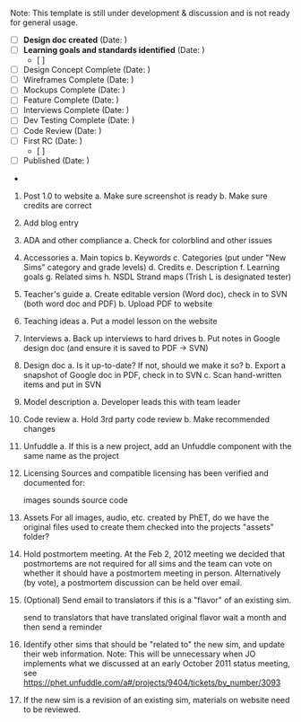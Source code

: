 Note: This template is still under development & discussion and is not ready for general usage.

- [ ] **Design doc created** (Date:       )
- [ ] **Learning goals and standards identified** (Date:       )
  - [ ] 
- [ ] Design Concept Complete (Date:       )
- [ ] Wireframes Complete (Date:       )
- [ ] Mockups Complete (Date:       )
- [ ] Feature Complete (Date:       )
- [ ] Interviews Complete (Date:       )
- [ ] Dev Testing Complete (Date:       )
- [ ] Code Review (Date:       )
- [ ] First RC (Date:       )
  - [ ] 
- [ ] Published (Date:       )
- 
1) Post 1.0 to website
a. Make sure screenshot is ready
b. Make sure credits are correct

2) Add blog entry

3) ADA and other compliance
a. Check for colorblind and other issues

4) Accessories
a. Main topics
b. Keywords
c. Categories (put under "New Sims" category and grade levels)
d. Credits
e. Description
f. Learning goals
g. Related sims
h. NSDL Strand maps (Trish L is designated tester)

5) Teacher's guide
a. Create editable version (Word doc), check in to SVN (both word doc and PDF)
b. Upload PDF to website

6) Teaching ideas
a. Put a model lesson on the website

7) Interviews
a. Back up interviews to hard drives
b. Put notes in Google design doc (and ensure it is saved to PDF -> SVN)

8) Design doc
a. Is it up-to-date? If not, should we make it so?
b. Export a snapshot of Google doc in PDF, check in to SVN
c. Scan hand-written items and put in SVN

9) Model description
a. Developer leads this with team leader

10) Code review
a. Hold 3rd party code review
b. Make recommended changes

11) Unfuddle
a. If this is a new project, add an Unfuddle component with the same name as the project

12) Licensing
Sources and compatible licensing has been verified and documented for:

    images
    sounds
    source code

13) Assets
For all images, audio, etc. created by PhET, do we have the original files used to create them checked into the projects "assets" folder?

14) Hold postmortem meeting.
At the Feb 2, 2012 meeting we decided that postmortems are not required for all sims and the team can vote on whether it should have a postmortem meeting in person. Alternatively (by vote), a postmortem discussion can be held over email.

15) (Optional) Send email to translators if this is a "flavor" of an existing sim.

    send to translators that have translated original flavor
    wait a month and then send a reminder

16) Identify other sims that should be "related to" the new sim, and update their web information.
Note: This will be unnecessary when JO implements what we discussed at an early October 2011 status meeting,
see https://phet.unfuddle.com/a#/projects/9404/tickets/by_number/3093

17) If the new sim is a revision of an existing sim, materials on website need to be reviewed.
